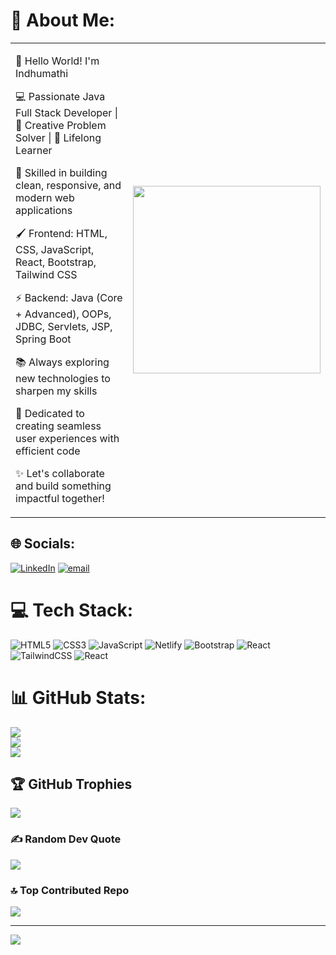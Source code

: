 # 💫 About Me:

<table>
  <tr>
    <td>

👋 Hello World! I'm Indhumathi  

💻 Passionate Java Full Stack Developer | 🚀 Creative Problem Solver | 🌱 Lifelong Learner  

🎨 Skilled in building clean, responsive, and modern web applications  

🖌️ Frontend: HTML, CSS, JavaScript, React, Bootstrap, Tailwind CSS  

⚡ Backend: Java (Core + Advanced), OOPs, JDBC, Servlets, JSP, Spring Boot  

📚 Always exploring new technologies to sharpen my skills  

🌟 Dedicated to creating seamless user experiences with efficient code  

✨ Let's collaborate and build something impactful together!

</td>
    <td>
      <img src="https://media3.giphy.com/media/L1R1tvI9svkIWwpVYr/giphy.gif" width="300" />
    </td>
  </tr>
</table>

## 🌐 Socials:
[![LinkedIn](https://img.shields.io/badge/LinkedIn-%230077B5.svg?logo=linkedin&logoColor=white)](https://linkedin.com/in/www.linkedin.com/in/indhumathi046) [![email](https://img.shields.io/badge/Email-D14836?logo=gmail&logoColor=white)](mailto:rindhumathipkr@gmail.com) 

# 💻 Tech Stack:
![HTML5](https://img.shields.io/badge/html5-%23E34F26.svg?style=plastic&logo=html5&logoColor=white) 
![CSS3](https://img.shields.io/badge/css3-%231572B6.svg?style=plastic&logo=css3&logoColor=white) 
![JavaScript](https://img.shields.io/badge/javascript-%23323330.svg?style=plastic&logo=javascript&logoColor=%23F7DF1E) 
![Netlify](https://img.shields.io/badge/netlify-%23000000.svg?style=plastic&logo=netlify&logoColor=#00C7B7) 
![Bootstrap](https://img.shields.io/badge/bootstrap-%238511FA.svg?style=plastic&logo=bootstrap&logoColor=white) 
![React](https://img.shields.io/badge/react-%2320232a.svg?style=plastic&logo=react&logoColor=%2361DAFB) 
![TailwindCSS](https://img.shields.io/badge/tailwindcss-%2338B2AC.svg?style=plastic&logo=tailwind-css&logoColor=white) 
![React](https://img.shields.io/badge/react-%2320232a.svg?style=plastic&logo=react&logoColor=%2361DAFB)

# 📊 GitHub Stats:
![](https://github-readme-stats.vercel.app/api?username=Indhumathi3646&theme=radical&hide_border=false&include_all_commits=false&count_private=false)<br/>
![](https://nirzak-streak-stats.vercel.app/?user=Indhumathi3646&theme=radical&hide_border=false)<br/>
![](https://github-readme-stats.vercel.app/api/top-langs/?username=Indhumathi3646&theme=radical&hide_border=false&include_all_commits=false&count_private=false&layout=compact)

## 🏆 GitHub Trophies
![](https://github-profile-trophy.vercel.app/?username=Indhumathi3646&theme=radical&no-frame=false&no-bg=false&margin-w=4)

### ✍️ Random Dev Quote
![](https://quotes-github-readme.vercel.app/api?type=horizontal&theme=tokyonight)

### 🔝 Top Contributed Repo
![](https://github-contributor-stats.vercel.app/api?username=Indhumathi3646&limit=5&theme=one_dark_pro&combine_all_yearly_contributions=true)

---
[![](https://visitcount.itsvg.in/api?id=Indhumathi3646&icon=4&color=5)](https://visitcount.itsvg.in)

<!-- Proudly created with GPRM ( https://gprm.itsvg.in ) -->
